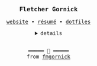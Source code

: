 <h3 align="center"><samp>Fletcher Gornick</samp></h3>
<p align="center">
  <samp>
    <a href="https://fletcher.gornick.dev/">website</a> • <a href="https://fletcher.gornick.dev/resume/">résumé</a> • <a href="https://github.com/fmgornick/dots.git/">dotfiles</a>
  </samp>
</p>
<details align="center">
<summary><samp>details</samp></summary><br>
  <img src="https://github-profile-summary-cards.vercel.app/api/cards/repos-per-language?username=fmgornick&theme=tokyonight"></img>
  <img src="http://github-profile-summary-cards.vercel.app/api/cards/stats?username=fmgornick&theme=tokyonight"></img><br>
</details>
<br>
<samp>
  <p align="center">
    ═════ 󰈷 ═════<br>
    from <a href="https://github.com/fmgornick/fmgornick">fmgornick</a>
  </p>
</samp>
